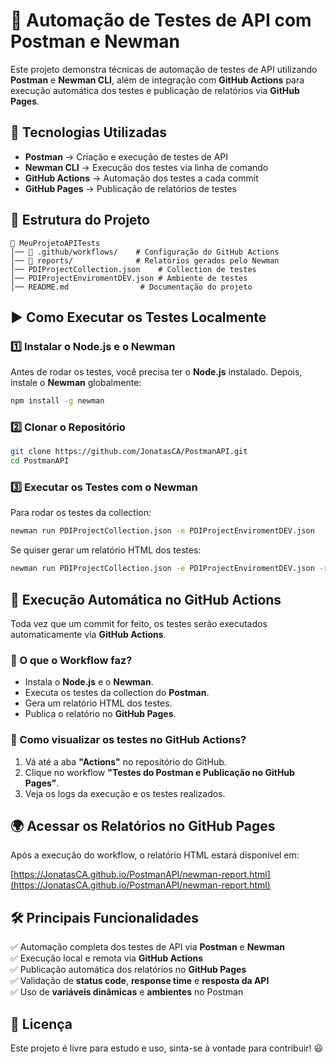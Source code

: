 # 📌 Automação de Testes de API com Postman e Newman

Este projeto demonstra técnicas de automação de testes de API utilizando **Postman** e **Newman CLI**, além de integração com **GitHub Actions** para execução automática dos testes e publicação de relatórios via **GitHub Pages**.

## 🚀 Tecnologias Utilizadas

- **Postman** → Criação e execução de testes de API  
- **Newman CLI** → Execução dos testes via linha de comando  
- **GitHub Actions** → Automação dos testes a cada commit  
- **GitHub Pages** → Publicação de relatórios de testes  

## 👤 Estrutura do Projeto

```
💟 MeuProjetoAPITests  
│── 📂 .github/workflows/    # Configuração do GitHub Actions  
│── 📂 reports/              # Relatórios gerados pelo Newman  
│── PDIProjectCollection.json    # Collection de testes  
│── PDIProjectEnviromentDEV.json # Ambiente de testes  
│── README.md                # Documentação do projeto  
```

## ▶️ Como Executar os Testes Localmente

### 1️⃣ Instalar o Node.js e o Newman

Antes de rodar os testes, você precisa ter o **Node.js** instalado. Depois, instale o **Newman** globalmente:

```sh
npm install -g newman
```

### 2️⃣ Clonar o Repositório

```sh
git clone https://github.com/JonatasCA/PostmanAPI.git
cd PostmanAPI
```

### 3️⃣ Executar os Testes com o Newman

Para rodar os testes da collection:

```sh
newman run PDIProjectCollection.json -e PDIProjectEnviromentDEV.json
```

Se quiser gerar um relatório HTML dos testes:

```sh
newman run PDIProjectCollection.json -e PDIProjectEnviromentDEV.json -r cli,html --reporter-html-export reports/newman-report.html
```

## 🤖 Execução Automática no GitHub Actions

Toda vez que um commit for feito, os testes serão executados automaticamente via **GitHub Actions**.

### 📌 O que o Workflow faz?

- Instala o **Node.js** e o **Newman**.  
- Executa os testes da collection do **Postman**.  
- Gera um relatório HTML dos testes.  
- Publica o relatório no **GitHub Pages**.  

### 📌 Como visualizar os testes no GitHub Actions?

1. Vá até a aba **"Actions"** no repositório do GitHub.  
2. Clique no workflow **"Testes do Postman e Publicação no GitHub Pages"**.  
3. Veja os logs da execução e os testes realizados.  

## 🌍 Acessar os Relatórios no GitHub Pages

Após a execução do workflow, o relatório HTML estará disponível em:

[https://JonatasCA.github.io/PostmanAPI/newman-report.html](https://JonatasCA.github.io/PostmanAPI/newman-report.html)

## 🛠️ Principais Funcionalidades

✅ Automação completa dos testes de API via **Postman** e **Newman**  
✅ Execução local e remota via **GitHub Actions**  
✅ Publicação automática dos relatórios no **GitHub Pages**  
✅ Validação de **status code**, **response time** e **resposta da API**  
✅ Uso de **variáveis dinâmicas** e **ambientes** no Postman  

## 📝 Licença

Este projeto é livre para estudo e uso, sinta-se à vontade para contribuir! 😃

